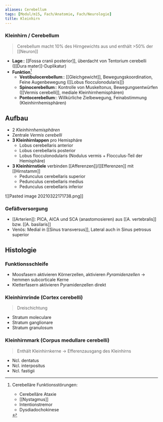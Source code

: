 ```yaml
---
aliases: Cerebellum
tags: [Modul/m15, Fach/Anatomie, Fach/Neurologie]
title: Kleinhirn
---
```

### Kleinhirn / Cerebellum
> Cerebellum macht 10% des Hirngewichts aus und enthält >50% der [[Neuron]]
- **Lage**:: [[Fossa cranii posterior]], überdacht von Tentorium cerebelli ([[Dura mater]]-Duplikatur)
- **Funktion**[^1]
	- **Vestibulocerebellum**:: [[Gleichgewicht]], Bewegungskoordination, Feine Augenbewegung ([[Lobus flocculonodularis]])
	- **Spinocerebellum**:: Kontrolle von Muskeltonus, Bewegungsentwürfen ([[Vermis cerebelli]], mediale Kleinhirnhemisphären)
	- **Pontocerebellum**:: Willkürliche Zielbewegung, Feinabstimmung (Kleinhirnhemisphären)


## Aufbau
- 2 *Kleinhirnhemisphären*
- Zentrale *Vermis cerebelli*
- **3 Kleinhirnlappen** pro Hemisphäre
	- Lobus cerebellaris anterior
	- Lobus cerebellaris posterior
	- Lobus flocculonodularis (Nodulus vermis + Flocculus-Teil der Hemisphäre)
- **3 Kleinhirnstiele** verbinden [[Afferenzen]]/[[Efferenzen]] mit [[Hirnstamm]]
	- Pedunculus cerebellaris superior
	- Pedunculus cerebellaris medius
	- Pedunculus cerebellaris inferior

![[Pasted image 20210322171738.png]]

### Gefäßversorgung
- [[Arterien]]: PICA, AICA und SCA (anastomosieren) aus [[A. vertebralis]] bzw. [[A. basilaris]] 
- Venös: Medial in [[Sinus transversus]], Lateral auch in Sinus petrosus superior

## Histologie
### Funktionsschleife
- Moosfasern aktivieren Körnerzellen, aktivieren *Pyramidenzellen* → hemmen subcorticale Kerne
- Kletterfasern aktivieren Pyramidenzellen direkt
### Kleinhirnrinde (Cortex cerebelli)
> Dreischichtung
- Stratum moleculare
- Stratum ganglionare
- Stratum granulosum
### Kleinhirnmark (Corpus medullare cerebelli)
> Enthält Kleinhirnkerne → Efferenzausgang des Kleinhirns
- Ncl. dentatus
- Ncl. interpositus
- Ncl. fastigii



[^1]: Cerebelläre Funktionsstörungen:
	- Cerebelläre Ataxie
	- [[Nystagmus]]
	- Intentionstremor
	- Dysdiadochokinese
